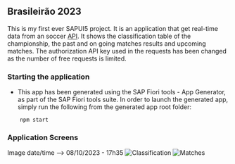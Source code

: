 ## Brasileirão 2023

This is my first ever SAPUI5 project. It is an application that get real-time data from an soccer [API](https://api-futebol.com.br/). It shows the classification table of the championship, the past and on going matches results and upcoming matches. The authorization API key used in the requests has been changed as the number of free requests is limited.

### Starting the application

-   This app has been generated using the SAP Fiori tools - App Generator, as part of the SAP Fiori tools suite.  In order to launch the generated app, simply run the following from the generated app root folder:

```
    npm start
```

### Application Screens

Image date/time --> 08/10/2023 - 17h35
![Classification](images/classification.png)
![Matches](images/matches.png)